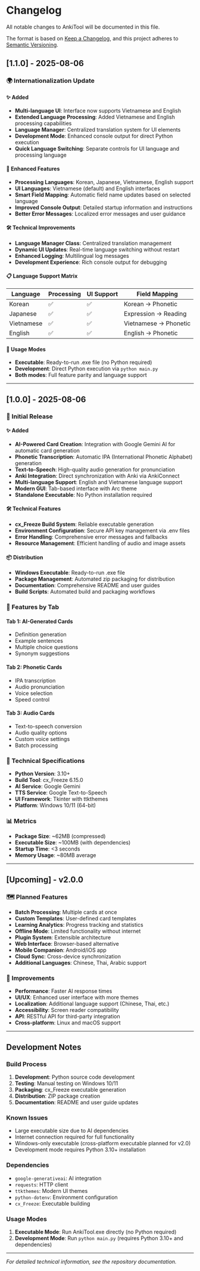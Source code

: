 # Changelog

All notable changes to AnkiTool will be documented in this file.

The format is based on [Keep a Changelog](https://keepachangelog.com/en/1.0.0/),
and this project adheres to [Semantic Versioning](https://semver.org/spec/v2.0.0.html).

## [1.1.0] - 2025-08-06

### 🌍 Internationalization Update

#### ✨ Added
- **Multi-language UI**: Interface now supports Vietnamese and English
- **Extended Language Processing**: Added Vietnamese and English processing capabilities
- **Language Manager**: Centralized translation system for UI elements
- **Development Mode**: Enhanced console output for direct Python execution
- **Quick Language Switching**: Separate controls for UI language and processing language

#### 🔄 Enhanced Features
- **Processing Languages**: Korean, Japanese, Vietnamese, English support
- **UI Languages**: Vietnamese (default) and English interfaces
- **Smart Field Mapping**: Automatic field name updates based on selected language
- **Improved Console Output**: Detailed startup information and instructions
- **Better Error Messages**: Localized error messages and user guidance

#### 🛠️ Technical Improvements
- **Language Manager Class**: Centralized translation management
- **Dynamic UI Updates**: Real-time language switching without restart
- **Enhanced Logging**: Multilingual log messages
- **Development Experience**: Rich console output for debugging

#### 📋 Language Support Matrix
| Language | Processing | UI Support | Field Mapping |
|----------|------------|------------|---------------|
| Korean   | ✅         | ✅         | Korean → Phonetic |
| Japanese | ✅         | ✅         | Expression → Reading |
| Vietnamese | ✅       | ✅         | Vietnamese → Phonetic |
| English  | ✅         | ✅         | English → Phonetic |

#### 🚀 Usage Modes
- **Executable**: Ready-to-run .exe file (no Python required)
- **Development**: Direct Python execution via `python main.py`
- **Both modes**: Full feature parity and language support

---

## [1.0.0] - 2025-08-06

### 🎉 Initial Release

#### ✨ Added
- **AI-Powered Card Creation**: Integration with Google Gemini AI for automatic card generation
- **Phonetic Transcription**: Automatic IPA (International Phonetic Alphabet) generation
- **Text-to-Speech**: High-quality audio generation for pronunciation
- **Anki Integration**: Direct synchronization with Anki via AnkiConnect
- **Multi-language Support**: English and Vietnamese language support
- **Modern GUI**: Tab-based interface with Arc theme
- **Standalone Executable**: No Python installation required

#### 🛠️ Technical Features
- **cx_Freeze Build System**: Reliable executable generation
- **Environment Configuration**: Secure API key management via .env files
- **Error Handling**: Comprehensive error messages and fallbacks
- **Resource Management**: Efficient handling of audio and image assets

#### 📦 Distribution
- **Windows Executable**: Ready-to-run .exe file
- **Package Management**: Automated zip packaging for distribution
- **Documentation**: Comprehensive README and user guides
- **Build Scripts**: Automated build and packaging workflows

### 🎯 Features by Tab

#### Tab 1: AI-Generated Cards
- Definition generation
- Example sentences
- Multiple choice questions
- Synonym suggestions

#### Tab 2: Phonetic Cards  
- IPA transcription
- Audio pronunciation
- Voice selection
- Speed control

#### Tab 3: Audio Cards
- Text-to-speech conversion
- Audio quality options
- Custom voice settings
- Batch processing

### 🔧 Technical Specifications
- **Python Version**: 3.10+
- **Build Tool**: cx_Freeze 6.15.0
- **AI Service**: Google Gemini
- **TTS Service**: Google Text-to-Speech
- **UI Framework**: Tkinter with ttkthemes
- **Platform**: Windows 10/11 (64-bit)

### 📊 Metrics
- **Package Size**: ~62MB (compressed)
- **Executable Size**: ~100MB (with dependencies)
- **Startup Time**: <3 seconds
- **Memory Usage**: ~80MB average

---

## [Upcoming] - v2.0.0

### 🗺️ Planned Features
- **Batch Processing**: Multiple cards at once
- **Custom Templates**: User-defined card templates  
- **Learning Analytics**: Progress tracking and statistics
- **Offline Mode**: Limited functionality without internet
- **Plugin System**: Extensible architecture
- **Web Interface**: Browser-based alternative
- **Mobile Companion**: Android/iOS app
- **Cloud Sync**: Cross-device synchronization
- **Additional Languages**: Chinese, Thai, Arabic support

### 🔄 Improvements
- **Performance**: Faster AI response times
- **UI/UX**: Enhanced user interface with more themes
- **Localization**: Additional language support (Chinese, Thai, etc.)
- **Accessibility**: Screen reader compatibility
- **API**: RESTful API for third-party integration
- **Cross-platform**: Linux and macOS support

---

## Development Notes

### Build Process
1. **Development**: Python source code development
2. **Testing**: Manual testing on Windows 10/11
3. **Packaging**: cx_Freeze executable generation
4. **Distribution**: ZIP package creation
5. **Documentation**: README and user guide updates

### Known Issues
- Large executable size due to AI dependencies
- Internet connection required for full functionality
- Windows-only executable (cross-platform executable planned for v2.0)
- Development mode requires Python 3.10+ installation

### Dependencies
- `google-generativeai`: AI integration
- `requests`: HTTP client
- `ttkthemes`: Modern UI themes  
- `python-dotenv`: Environment configuration
- `cx_Freeze`: Executable building

### Usage Modes
1. **Executable Mode**: Run AnkiTool.exe directly (no Python required)
2. **Development Mode**: Run `python main.py` (requires Python 3.10+ and dependencies)

---

*For detailed technical information, see the repository documentation.*
